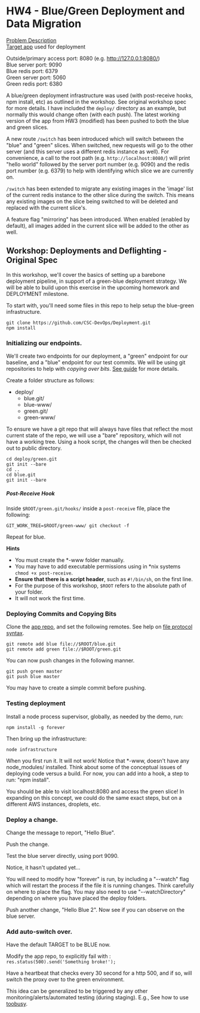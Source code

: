 # HW4 - Blue/Green Deployment and Data Migration

[Problem Description](https://github.com/CSC-DevOps/Course/blob/master/HW/HW4.md)  
[Target app](https://github.com/Druotic/devops-hw3) used for deployment

Outside/primary access port: 8080  (e.g. http://127.0.0.1:8080/)  
Blue server port: 9090  
Blue redis port: 6379  
Green server port: 5060  
Green redis port: 6380

A blue/green deployment infrastructure was used (with post-receive hooks, npm install, etc) as outlined in the workshop. See original workshop spec for more details.  I have included the `deploy/` directory as an example, but normally this would change often (with each push).  The latest working version of the app from HW3 (modified) has been pushed to both the blue and green slices.

A new route `/switch` has been introduced which will switch between the "blue" and "green" slices. When switched, new requests will go to the other server (and this server uses a different redis instance as well).  For convenience, a call to the root path (e.g. `http://localhost:8080/`) will print "hello world" followed by the server port number (e.g. 9090) and the redis port number (e.g. 6379) to help with identifying which slice we are currently on.

`/switch` has been extended to migrate any existing images in the 'image' list of the current redis instance to the other slice during the switch.  This means any existing images on the slice being switched to will be deleted and replaced with the current slice's.

A feature flag "mirroring" has been introduced. When enabled (enabled by default), all images added in the current slice will be added to the other as well.



## Workshop: Deployments and Deflighting - Original Spec

In this workshop, we'll cover the basics of setting up a barebone deployment pipeline, in support of a green-blue deployment strategy.  We will be able to build upon this exercise in the upcoming homework and DEPLOYMENT milestone.

To start with, you'll need some files in this repo to help setup the blue-green infrastructure.

    git clone https://github.com/CSC-DevOps/Deployment.git
    npm install

### Initializing our endpoints.

We'll create two endpoints for our deployment, a "green" endpoint for our baseline, and a "blue" endpoint for our test commits.  We will be using git repositories to help with *copying over bits*.  [See guide](http://toroid.org/ams/git-website-howto) for more details.

Create a folder structure as follows:

* deploy/
  * blue.git/
  * blue-www/
  * green.git/
  * green-www/

To ensure we have a git repo that will always have files that reflect the most current state of the repo, we will use a "bare" repository, which will not have a working tree.  Using a hook script, the changes will then be checked out to public directory.

    cd deploy/green.git
    git init --bare
    cd ..
    cd blue.git
    git init --bare

##### Post-Receive Hook

Inside `$ROOT/green.git/hooks/` inside a `post-receive` file, place the following:

    GIT_WORK_TREE=$ROOT/green-www/ git checkout -f

Repeat for blue.

**Hints**

* You must create the *-www folder manually.
* You may have to add executable permissions using in *nix systems `chmod +x post-receive`.
* **Ensure that there is a script header**, such as `#!/bin/sh`, on the first line.
* For the purpose of this workshop, `$ROOT` refers to the absolute path of your folder.
* It will not work the first time.

### Deploying Commits and Copying Bits

Clone the [app repo](https://github.com/CSC-DevOps/App), and set the following remotes.  See help on [file protocol syntax](http://en.wikipedia.org/wiki/File_URI_scheme#Format).

    git remote add blue file://$ROOT/blue.git
    git remote add green file://$ROOT/green.git

You can now push changes in the following manner.

    git push green master
    git push blue master

You may have to create a simple commit before pushing.

### Testing deployment

Install a node process supervisor, globally, as needed by the demo, run:

    npm install -g forever

Then bring up the infrastructure:

    node infrastructure

When you first run it.  It will not work!  Notice that *-www, doesn't have any node_modules/ installed.  Think about some of the conceptual issues of deploying code versus a build.  For now, you can add into a hook, a step to run: "npm install".

You should be able to visit localhost:8080 and access the green slice!
In expanding on this concept, we could do the same exact steps, but on a different AWS instances, droplets, etc.

### Deploy a change.

Change the message to report, "Hello Blue".  

Push the change.

Test the blue server directly, using port 9090.

Notice, it hasn't updated yet...

You will need to modify how "forever" is run, by including a "--watch" flag which will restart the process if the file it is running changes.  Think carefully on where to place the flag.  You may also need to use "--watchDirectory" depending on where you have placed the deploy folders.

Push another change, "Hello Blue 2".  Now see if you can observe on the blue server.

### Add auto-switch over.

Have the default TARGET to be BLUE now.

Modify the app repo, to explicitly fail with : `res.status(500).send('Something broke!');`

Have a heartbeat that checks every 30 second for a http 500, and if so, will switch the proxy over to the green environment.

This idea can be generalized to be triggered by any other monitoring/alerts/automated testing (during staging). E.g., See how to use [toobusy](https://hacks.mozilla.org/2013/01/building-a-node-js-server-that-wont-melt-a-node-js-holiday-season-part-5/).
